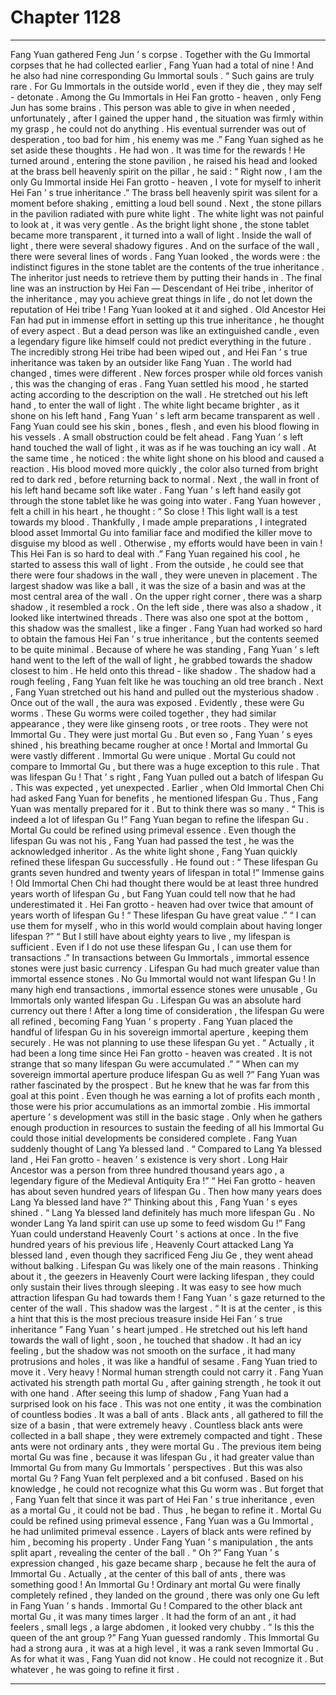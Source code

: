 
# Chapter 1128


---

Fang Yuan gathered Feng Jun ’ s corpse .
Together with the Gu Immortal corpses that he had collected earlier , Fang Yuan had a total of nine ! And he also had nine corresponding Gu Immortal souls .
“ Such gains are truly rare . For Gu Immortals in the outside world , even if they die , they may self - detonate . Among the Gu Immortals in Hei Fan grotto - heaven , only Feng Jun has some brains . This person was able to give in when needed , unfortunately , after I gained the upper hand , the situation was firmly within my grasp , he could not do anything . His eventual surrender was out of desperation , too bad for him , his enemy was me .”
Fang Yuan sighed as he set aside these thoughts .
He had won .
It was time for the rewards !
He turned around , entering the stone pavilion , he raised his head and looked at the brass bell heavenly spirit on the pillar , he said : “ Right now , I am the only Gu Immortal inside Hei Fan grotto - heaven , I vote for myself to inherit Hei Fan ’ s true inheritance .”
The brass bell heavenly spirit was silent for a moment before shaking , emitting a loud bell sound .
Next , the stone pillars in the pavilion radiated with pure white light .
The white light was not painful to look at , it was very gentle .
As the bright light shone , the stone tablet became more transparent , it turned into a wall of light .
Inside the wall of light , there were several shadowy figures .
And on the surface of the wall , there were several lines of words .
Fang Yuan looked , the words were : the indistinct figures in the stone tablet are the contents of the true inheritance . The inheritor just needs to retrieve them by putting their hands in .
The final line was an instruction by Hei Fan — Descendant of Hei tribe , inheritor of the inheritance , may you achieve great things in life , do not let down the reputation of Hei tribe !
Fang Yuan looked at it and sighed .
Old Ancestor Hei Fan had put in immense effort in setting up this true inheritance , he thought of every aspect .
But a dead person was like an extinguished candle , even a legendary figure like himself could not predict everything in the future .
The incredibly strong Hei tribe had been wiped out , and Hei Fan ’ s true inheritance was taken by an outsider like Fang Yuan .
The world had changed , times were different . New forces prosper while old forces vanish , this was the changing of eras .
Fang Yuan settled his mood , he started acting according to the description on the wall .
He stretched out his left hand , to enter the wall of light .
The white light became brighter , as it shone on his left hand , Fang Yuan ’ s left arm became transparent as well .
Fang Yuan could see his skin , bones , flesh , and even his blood flowing in his vessels .
A small obstruction could be felt ahead .
Fang Yuan ’ s left hand touched the wall of light , it was as if he was touching an icy wall .
At the same time , he noticed : the white light shone on his blood and caused a reaction . His blood moved more quickly , the color also turned from bright red to dark red , before returning back to normal .
Next , the wall in front of his left hand became soft like water . Fang Yuan ’ s left hand easily got through the stone tablet like he was going into water .
Fang Yuan however , felt a chill in his heart , he thought : “ So close ! This light wall is a test towards my blood . Thankfully , I made ample preparations , I integrated blood asset Immortal Gu into familiar face and modified the killer move to disguise my blood as well . Otherwise , my efforts would have been in vain ! This Hei Fan is so hard to deal with .”
Fang Yuan regained his cool , he started to assess this wall of light .
From the outside , he could see that there were four shadows in the wall , they were uneven in placement .
The largest shadow was like a ball , it was the size of a basin and was at the most central area of the wall .
On the upper right corner , there was a sharp shadow , it resembled a rock .
On the left side , there was also a shadow , it looked like intertwined threads .
There was also one spot at the bottom , this shadow was the smallest , like a finger .
Fang Yuan had worked so hard to obtain the famous Hei Fan ’ s true inheritance , but the contents seemed to be quite minimal .
Because of where he was standing , Fang Yuan ’ s left hand went to the left of the wall of light , he grabbed towards the shadow closest to him .
He held onto this thread - like shadow .
The shadow had a rough feeling , Fang Yuan felt like he was touching an old tree branch .
Next , Fang Yuan stretched out his hand and pulled out the mysterious shadow .
Once out of the wall , the aura was exposed .
Evidently , these were Gu worms .
These Gu worms were coiled together , they had similar appearance , they were like ginseng roots , or tree roots .
They were not Immortal Gu .
They were just mortal Gu .
But even so , Fang Yuan ’ s eyes shined , his breathing became rougher at once !
Mortal and Immortal Gu were vastly different .
Immortal Gu were unique . Mortal Gu could not compare to Immortal Gu , but there was a huge exception to this rule .
That was lifespan Gu !
That ’ s right , Fang Yuan pulled out a batch of lifespan Gu .
This was expected , yet unexpected .
Earlier , when Old Immortal Chen Chi had asked Fang Yuan for benefits , he mentioned lifespan Gu . Thus , Fang Yuan was mentally prepared for it . But to think there was so many .
“ This is indeed a lot of lifespan Gu !”
Fang Yuan began to refine the lifespan Gu .
Mortal Gu could be refined using primeval essence .
Even though the lifespan Gu was not his , Fang Yuan had passed the test , he was the acknowledged inheritor .
As the white light shone , Fang Yuan quickly refined these lifespan Gu successfully .
He found out : “ These lifespan Gu grants seven hundred and twenty years of lifespan in total !”
Immense gains !
Old Immortal Chen Chi had thought there would be at least three hundred years worth of lifespan Gu , but Fang Yuan could tell now that he had underestimated it .
Hei Fan grotto - heaven had over twice that amount of years worth of lifespan Gu !
“ These lifespan Gu have great value .”
“ I can use them for myself , who in this world would complain about having longer lifespan ?”
“ But I still have about eighty years to live , my lifespan is sufficient . Even if I do not use these lifespan Gu , I can use them for transactions .”
In transactions between Gu Immortals , immortal essence stones were just basic currency . Lifespan Gu had much greater value than immortal essence stones . No Gu Immortal would not want lifespan Gu ! In many high end transactions , immortal essence stones were unusable , Gu Immortals only wanted lifespan Gu .
Lifespan Gu was an absolute hard currency out there !
After a long time of consideration , the lifespan Gu were all refined , becoming Fang Yuan ’ s property .
Fang Yuan placed the handful of lifespan Gu in his sovereign immortal aperture , keeping them securely .
He was not planning to use these lifespan Gu yet .
“ Actually , it had been a long time since Hei Fan grotto - heaven was created . It is not strange that so many lifespan Gu were accumulated .”
“ When can my sovereign immortal aperture produce lifespan Gu as well ?”
Fang Yuan was rather fascinated by the prospect .
But he knew that he was far from this goal at this point .
Even though he was earning a lot of profits each month , those were his prior accumulations as an immortal zombie . His immortal aperture ’ s development was still in the basic stage . Only when he gathers enough production in resources to sustain the feeding of all his Immortal Gu could those initial developments be considered complete .
Fang Yuan suddenly thought of Lang Ya blessed land .
“ Compared to Lang Ya blessed land , Hei Fan grotto - heaven ’ s existence is very short . Long Hair Ancestor was a person from three hundred thousand years ago , a legendary figure of the Medieval Antiquity Era !”
“ Hei Fan grotto - heaven has about seven hundred years of lifespan Gu . Then how many years does Lang Ya blessed land have ?”
Thinking about this , Fang Yuan ’ s eyes shined .
“ Lang Ya blessed land definitely has much more lifespan Gu . No wonder Lang Ya land spirit can use up some to feed wisdom Gu !”
Fang Yuan could understand Heavenly Court ’ s actions at once .
In the five hundred years of his previous life , Heavenly Court attacked Lang Ya blessed land , even though they sacrificed Feng Jiu Ge , they went ahead without balking .
Lifespan Gu was likely one of the main reasons .
Thinking about it , the geezers in Heavenly Court were lacking lifespan , they could only sustain their lives through sleeping . It was easy to see how much attraction lifespan Gu had towards them !
Fang Yuan ’ s gaze returned to the center of the wall .
This shadow was the largest .
“ It is at the center , is this a hint that this is the most precious treasure inside Hei Fan ’ s true inheritance ” Fang Yuan ’ s heart jumped .
He stretched out his left hand towards the wall of light , soon , he touched that shadow .
It had an icy feeling , but the shadow was not smooth on the surface , it had many protrusions and holes , it was like a handful of sesame .
Fang Yuan tried to move it .
Very heavy !
Normal human strength could not carry it .
Fang Yuan activated his strength path mortal Gu , after gaining strength , he took it out with one hand .
After seeing this lump of shadow , Fang Yuan had a surprised look on his face .
This was not one entity , it was the combination of countless bodies .
It was a ball of ants .
Black ants , all gathered to fill the size of a basin , that were extremely heavy . Countless black ants were collected in a ball shape , they were extremely compacted and tight .
These ants were not ordinary ants , they were mortal Gu .
The previous item being mortal Gu was fine , because it was lifespan Gu , it had greater value than Immortal Gu from many Gu Immortals ’ perspectives .
But this was also mortal Gu ?
Fang Yuan felt perplexed and a bit confused .
Based on his knowledge , he could not recognize what this Gu worm was .
But forget that , Fang Yuan felt that since it was part of Hei Fan ’ s true inheritance , even as a mortal Gu , it could not be bad .
Thus , he began to refine it .
Mortal Gu could be refined using primeval essence , Fang Yuan was a Gu Immortal , he had unlimited primeval essence .
Layers of black ants were refined by him , becoming his property .
Under Fang Yuan ’ s manipulation , the ants split apart , revealing the center of the ball .
“ Oh ?” Fang Yuan ’ s expression changed , his gaze became sharp , because he felt the aura of Immortal Gu .
Actually , at the center of this ball of ants , there was something good ! An Immortal Gu !
Ordinary ant mortal Gu were finally completely refined , they landed on the ground , there was only one Gu left in Fang Yuan ’ s hands .
Immortal Gu !
Compared to the other black ant mortal Gu , it was many times larger . It had the form of an ant , it had feelers , small legs , a large abdomen , it looked very chubby .
“ Is this the queen of the ant group ?” Fang Yuan guessed randomly .
This Immortal Gu had a strong aura , it was at a high level , it was a rank seven Immortal Gu .
As for what it was , Fang Yuan did not know .
He could not recognize it .
But whatever , he was going to refine it first .

---

